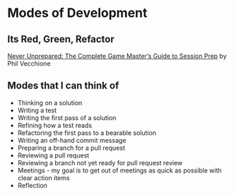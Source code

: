 # Modes of Development

## Its Red, Green, Refactor

[Never Unprepared: The Complete Game Master’s Guide to Session Prep](http://www.enginepublishing.com/never-unprepared-the-complete-game-masters-guide-to-session-prep) by Phil Vecchione

## Modes that I can think of

* Thinking on a solution
* Writing a test
* Writing the first pass of a solution
* Refining how a test reads
* Refactoring the first pass to a bearable solution
* Writing an off-hand commit message
* Preparing a branch for a pull request
* Reviewing a pull request
* Reviewing a branch not yet ready for pull request review
* Meetings - my goal is to get out of meetings as quick as possible with clear action items
* Reflection